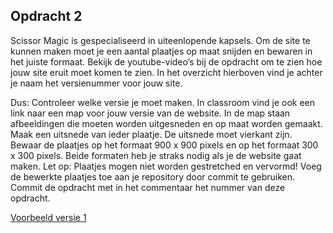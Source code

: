 ## Opdracht 2
Scissor Magic is gespecialiseerd in uiteenlopende kapsels. Om de site te kunnen maken moet je een aantal plaatjes op maat snijden en bewaren in het juiste formaat.
Bekijk de youtube-video’s bij de opdracht om te zien hoe jouw site eruit moet komen te zien. In het overzicht hierboven vind je achter je naam het versienummer voor jouw site.


Dus:
Controleer welke versie je moet maken.
In classroom vind je ook een link naar een map voor jouw versie van de website. In de map staan afbeeldingen die moeten worden uitgesneden en op maat worden gemaakt.
Maak een uitsnede van ieder plaatje. De uitsnede moet vierkant zijn. Bewaar de plaatjes op het formaat 900 x 900 pixels en op het formaat 300 x 300 pixels. 
Beide formaten heb je straks nodig als je de website gaat maken.
Let op: Plaatjes mogen niet worden gestretched en vervormd!
Voeg de bewerkte plaatjes toe aan je repository door commit te gebruiken.
Commit de opdracht met in het commentaar het nummer van deze opdracht. 

[Voorbeeld versie 1](https://www.youtube.com/watch?v=jSCaMfxT-V8&feature=youtu.be)<br>


